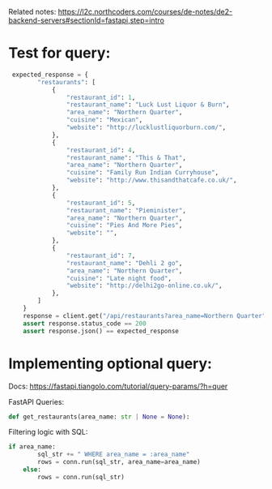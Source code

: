 Related notes: https://l2c.northcoders.com/courses/de-notes/de2-backend-servers#sectionId=fastapi,step=intro

# Test for query:

```py
 expected_response = {
        "restaurants": [
            {
                "restaurant_id": 1,
                "restaurant_name": "Luck Lust Liquor & Burn",
                "area_name": "Northern Quarter",
                "cuisine": "Mexican",
                "website": "http://lucklustliquorburn.com/",
            },
            {
                "restaurant_id": 4,
                "restaurant_name": "This & That",
                "area_name": "Northern Quarter",
                "cuisine": "Family Run Indian Curryhouse",
                "website": "http://www.thisandthatcafe.co.uk/",
            },
            {
                "restaurant_id": 5,
                "restaurant_name": "Pieminister",
                "area_name": "Northern Quarter",
                "cuisine": "Pies And More Pies",
                "website": "",
            },
            {
                "restaurant_id": 7,
                "restaurant_name": "Dehli 2 go",
                "area_name": "Northern Quarter",
                "cuisine": "Late night food",
                "website": "http://delhi2go-online.co.uk/",
            },
        ]
    }
    response = client.get("/api/restaurants?area_name=Northern Quarter")
    assert response.status_code == 200
    assert response.json() == expected_response
```

# Implementing optional query:

Docs: https://fastapi.tiangolo.com/tutorial/query-params/?h=quer

FastAPI Queries:

```py
def get_restaurants(area_name: str | None = None):
```

Filtering logic with SQL:

```py
if area_name:
        sql_str += " WHERE area_name = :area_name"
        rows = conn.run(sql_str, area_name=area_name)
    else:
        rows = conn.run(sql_str)
```

